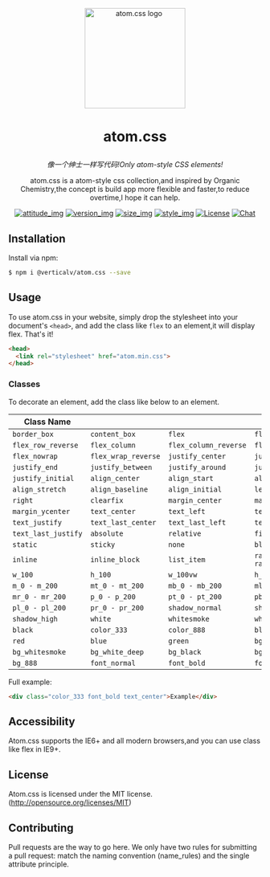 
<p align="center"><a href="#" target="_blank" rel="noopener noreferrer"><img width="200" src="https://s1.ax1x.com/2018/11/25/Fkb1F1.png" alt="atom.css logo"></a></p>

# <p align="center"> atom.css </p>

_<p align="center">像一个绅士一样写代码!Only atom-style CSS elements!</p>_

<p align="center"> atom.css is a atom-style css collection,and inspired by Organic Chemistry,the concept is build app more flexible and faster,to reduce overtime,I hope it can help.</p>

<p align="center">
  <a href="#"><img src="https://img.shields.io/badge/join-welcome-brightgreen.svg" alt="attitude_img"></a>
  <a href="#"><img src="https://img.shields.io/badge/version-1.0-orange.svg" alt="version_img"></a>
  <a href="#"><img src="https://img.shields.io/badge/uncompres%20size-12k-red.svg" alt="size_img"></a>
  <a href="#"><img src="https://img.shields.io/badge/style-fic%20design-yellow.svg" alt="style_img"></a>
  <a href="#"><img src="https://img.shields.io/badge/license-MIT-blue.svg" alt="License"></a>
  <a href="#"><img src="https://img.shields.io/badge/update-weekly-lightgrey.svg" alt="Chat"></a>
</p>

## Installation

Install via npm:

```bash
$ npm i @verticalv/atom.css --save
```

## Usage

To use atom.css in your website, simply drop the stylesheet into your document's `<head>`, and add the class like `flex` to an element,it will display flex. That's it! 

```html
<head>
  <link rel="stylesheet" href="atom.min.css">
</head>
```

### Classes

To decorate an element, add the class like below to an element. 

| Class Name        |                    |                     |                      |
| ----------------- | ------------------ | ------------------- | -------------------- |
| `border_box`      | `content_box`      | `flex`              | `flex_row`        |
| `flex_row_reverse `           | `flex_column`        | `flex_column_reverse`             | `flex_wrap`               |
| `flex_nowrap`          | `flex_wrap_reverse`            | `justify_center`          | `justify_start`       |
| `justify_end`    | `justify_between`    | `justify_around`        | `justify_evenly`          |
| `justify_initial`   | `align_center`    | `align_start`    | `align_end`        |
| `align_stretch`          | `align_baseline`       | `align_initial`     | `left`         |
| `right`   | `clearfix`      | `margin_center`    | `margin_xcenter`           |
| `margin_ycenter`     | `text_center`          | `text_left`       | `text_right`     |
| `text_justify`     | `text_last_center`   | `text_last_left`      | `text_last_right`    |
| `text_last_justify`       | `absolute`     | `relative`           | `fixed`            |
| `static`        | `sticky`         | `none`      | `block`      |
| `inline`        | `inline_block` | `list_item` | `radius_0 - radius_20`     |
| `w_100` | `h_100`        | `w_100vw` | `h_100vh` |
| `m_0 - m_200` | `mt_0 - mt_200` | `mb_0 - mb_200`             | `ml_0 - ml_200`       |
| `mr_0 - mr_200`          | `p_0 - p_200`          | `pt_0 - pt_200`            | `pb_0 - pb_200`         |
| `pl_0 - pl_200`      | `pr_0 - pr_200`      | `shadow_normal`          | `shadow_medium`            |
| `shadow_high`     | `white`      | `whitesmoke`      | `white_sub`          |
| `black`     | `color_333`      | `color_888`      | `black_sub`          |
| `red`    | `blue`     | `green`     | `bg_white`         |
| `bg_whitesmoke`    | `bg_white_deep`     | `bg_black`     | `bg_333`         |
| `bg_888`    | `font_normal`     | `font_bold`     | `font_bolder`         |


Full example:

```html
<div class="color_333 font_bold text_center">Example</div>
```

## Accessibility

Atom.css supports the IE6+ and all modern browsers,and you can use class like flex in IE9+.

## License

Atom.css is licensed under the MIT license. (http://opensource.org/licenses/MIT)

## Contributing

Pull requests are the way to go here. We only have two rules for submitting a pull request: match the naming convention (name_rules) and the single attribute principle.



